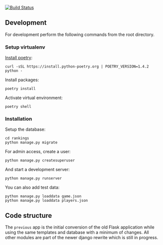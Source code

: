 
[![Build Status](https://github.com/samuller/rankings-django/workflows/tests/badge.svg)](https://github.com/samuller/rankings-django/actions)

## Development

For development perform the following commands from the root directory.

### Setup virtualenv

[Install poetry](https://python-poetry.org/docs/#osx--linux--bashonwindows-install-instructions):
```shell
curl -sSL https://install.python-poetry.org | POETRY_VERSION=1.4.2 python -
```

Install packages:
```shell
poetry install
```

Activate virtual environment:
```shell
poetry shell
```

### Installation

Setup the database:
```console
cd rankings
python manage.py migrate
```

For admin access, create a user:
```console
python manage.py createsuperuser
```

And start a development server:
```console
python manage.py runserver
```

You can also add test data:
```console
python manage.py loaddata game.json
python manage.py loaddata players.json
```

## Code structure

The `previous` app is the initial conversion of the old Flask application while using the same templates and database
with a minimum of changes. All other modules are part of the newer django rewrite which is still in progress.
